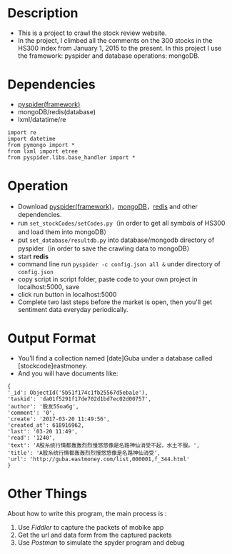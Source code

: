 # Description
* This is a project to crawl the stock review website. 
* In the project, I climbed all the comments on the 300 stocks in the HS300 index from January 1, 2015 to the present. In this project I use the framework: pyspider and database operations: mongoDB.


# Dependencies
+ [pyspider(framework)](http://docs.pyspider.org/en/latest/)
+ mongoDB/redis(database)
+ lxml/datatime/re

```
import re
import datetime
from pymongo import *
from lxml import etree
from pyspider.libs.base_handler import *
```

# Operation

+ Download [pyspider(framework)](http://docs.pyspider.org/en/latest/)，[mongoDB](https://www.mongodb.com/)，[redis](https://redis.io/) and other dependencies.
+ run `set_stockCodes/setCodes.py`（in order to get all symbols of HS300 and load them into mongoDB）
+ put `set_database/resultdb.py` into database/mongodb directory of pyspider（in order to save the crawling data to mongoDB）
+ start **redis**
+ command line run `pyspider -c config.json all &` under directory of `config.json`
+ copy script in script folder, paste code to your own project in localhost:5000, save
+ click run button in localhost:5000
+ Complete two last steps before the market is open, then you'll get sentiment data everyday periodically.






# Output Format
* You'll find a collection named [date]Guba under a database called [stockcode]eastmoney.
* And you will have documents like:
```
{
'_id': ObjectId('5b51f174c1fb25567d5eba1e'), 
'taskid': 'da01f5291f17de702d1bd7ec02d00757', 
'author': '股友5Soa6g', 
'comment': '0', 
'create': '2017-03-20 11:49:56', 
'created_at': 618916962, 
'last': '03-20 11:49', 
'read': '1240', 
'text': 'A股糸统行情都轰轰烈烈慢悠悠像是名路神仙消受不起，水土不服。', 
'title': 'A股糸统行情都轰轰烈烈慢悠悠像是名路神仙消受', 
'url': 'http://guba.eastmoney.com/list,000001,f_344.html'
}
```

# Other Things
About how to write this program, the main process is :
1. Use *Fiddler* to capture the packets of mobike app
2. Get the url and data form from the captured packets
3. Use *Postman* to simulate the spyder program and debug
